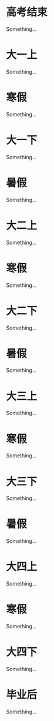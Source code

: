 # 高考结束

Something...

# 大一上

Something...

# 寒假

Something...

# 大一下

Something...

# 暑假

Something...

# 大二上

Something...

# 寒假

Something...

# 大二下

Something...

# 暑假

Something...

# 大三上

Something...

# 寒假

Something...

# 大三下

Something...

# 暑假

Something...

# 大四上

Something...

# 寒假

Something...

# 大四下

Something...

# 毕业后

Something...
